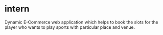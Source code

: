 # intern
Dynamic E-Commerce web application which helps to book the slots for the player who wants to play sports with particular place and venue.

